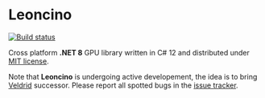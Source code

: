 # Leoncino

[![Build status](https://github.com/amerkoleci/leoncino/workflows/Build/badge.svg)](https://github.com/amerkoleci/leoncino/actions)

Cross platform **.NET 8** GPU library written in C# 12 and distributed under [MIT license](https://github.com/amerkoleci/leoncino/blob/main/LICENSE).

Note that **Leoncino** is undergoing active developement, the idea is to bring [Veldrid](https://github.com/veldrid/veldrid) successor. Please report all spotted bugs in the [issue tracker](https://github.com/amerkoleci/leoncino/issues).
